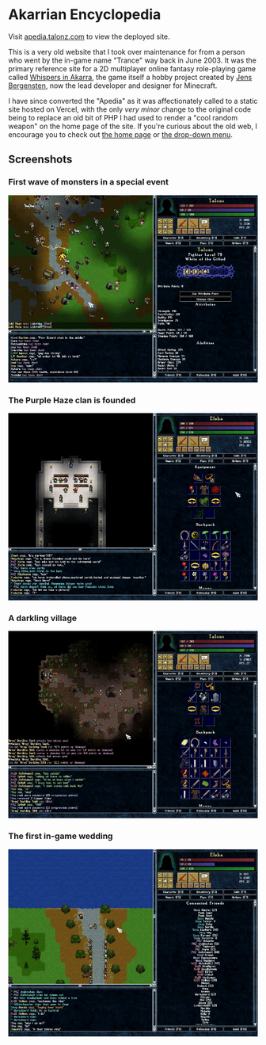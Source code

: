 # Akarrian Encyclopedia

Visit [apedia.talonz.com](https://apedia.talonz.com) to view the deployed site.

This is a very old website that I took over maintenance for from a person who
went by the in-game name "Trance" way back in June 2003. It was the primary
reference site for a 2D multiplayer online fantasy role-playing game called
[Whispers in
Akarra](https://web.archive.org/web/20040325013734/http://akarra.net/), the game
itself a hobby project created by [Jens
Bergensten](https://en.wikipedia.org/wiki/Jens_Bergensten), now the lead
developer and designer for Minecraft.

I have since converted the "Apedia" as it was affectionately called to a static
site hosted on Vercel, with the only _very minor_ change to the original code
being to replace an old bit of PHP I had used to render a "cool random weapon"
on the home page of the site. If you're curious about the old web, I encourage
you to check out [the home page](/src/app.html) or [the drop-down
menu](/static/scripts/menu.js).

## Screenshots

### First wave of monsters in a special event

![Screenshot](/static/images/screenshots/large/flameattack/firstwave.jpg)

### The Purple Haze clan is founded

![Screenshot](/static/images/screenshots/large/normal/clanfounding.jpg)

### A darkling village

![Screenshot](/static/images/screenshots/large/normal/underground_village.jpg)

### The first in-game wedding

![Screenshot](/static/archives/screenshots/pa_13/large/normal/wedding.jpg)
